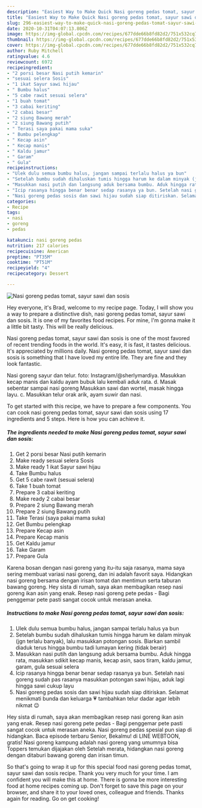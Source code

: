```yaml
---
description: "Easiest Way to Make Quick Nasi goreng pedas tomat, sayur sawi dan sosis"
title: "Easiest Way to Make Quick Nasi goreng pedas tomat, sayur sawi dan sosis"
slug: 296-easiest-way-to-make-quick-nasi-goreng-pedas-tomat-sayur-sawi-dan-sosis
date: 2020-10-31T04:07:13.806Z
image: https://img-global.cpcdn.com/recipes/677dde66b8fd82d2/751x532cq70/nasi-goreng-pedas-tomat-sayur-sawi-dan-sosis-foto-resep-utama.jpg
thumbnail: https://img-global.cpcdn.com/recipes/677dde66b8fd82d2/751x532cq70/nasi-goreng-pedas-tomat-sayur-sawi-dan-sosis-foto-resep-utama.jpg
cover: https://img-global.cpcdn.com/recipes/677dde66b8fd82d2/751x532cq70/nasi-goreng-pedas-tomat-sayur-sawi-dan-sosis-foto-resep-utama.jpg
author: Ruby Mitchell
ratingvalue: 4.6
reviewcount: 6972
recipeingredient:
- "2 porsi besar Nasi putih kemarin"
- "sesuai selera Sosis"
- "1 ikat Sayur sawi hijau"
- " Bumbu halus"
- "5 cabe rawit sesuai selera"
- "1 buah tomat"
- "3 cabai keriting"
- "2 cabai besar"
- "2 siung Bawang merah"
- "2 siung Bawang putih"
- " Terasi saya pakai mama suka"
- " Bumbu pelengkap"
- " Kecap asin"
- " Kecap manis"
- " Kaldu jamur"
- " Garam"
- " Gula"
recipeinstructions:
- "Ulek dulu semua bumbu halus, jangan sampai terlalu halus ya bun"
- "Setelah bumbu sudah dihaluskan tumis hingga harum ke dalam minyak (jgn terlalu banyak), lalu masukkan potongan sosis. Biarkan sambil diaduk terus hingga bumbu tadi lumayan kering (tidak berair)"
- "Masukkan nasi putih dan langsung aduk bersama bumbu. Aduk hingga rata, masukkan sdikit kecap manis, kecap asin, saos tiram, kaldu jamur, garam, gula sesuai selera"
- "Icip rasanya hingga benar benar sedap rasanya ya bun. Setelah nasi goreng sudah pas rasanya masukkan potongan sawi hijau, aduk lagi hingga sawi cukup layu"
- "Nasi goreng pedas sosis dan sawi hijau sudah siap ditiriskan. Selamat menikmati bunda dan keluarga 💗 tambahkan telur dadar agar lebih nikmat 😉"
categories:
- Recipe
tags:
- nasi
- goreng
- pedas

katakunci: nasi goreng pedas 
nutrition: 217 calories
recipecuisine: American
preptime: "PT35M"
cooktime: "PT51M"
recipeyield: "4"
recipecategory: Dessert

---
```



![Nasi goreng pedas tomat, sayur sawi dan sosis](https://img-global.cpcdn.com/recipes/677dde66b8fd82d2/751x532cq70/nasi-goreng-pedas-tomat-sayur-sawi-dan-sosis-foto-resep-utama.jpg)

Hey everyone, it's Brad, welcome to my recipe page. Today, I will show you a way to prepare a distinctive dish, nasi goreng pedas tomat, sayur sawi dan sosis. It is one of my favorites food recipes. For mine, I'm gonna make it a little bit tasty. This will be really delicious.

Nasi goreng pedas tomat, sayur sawi dan sosis is one of the most favored of recent trending foods in the world. It's easy, it is fast, it tastes delicious. It's appreciated by millions daily. Nasi goreng pedas tomat, sayur sawi dan sosis is something that I have loved my entire life. They are fine and they look fantastic.

Nasi goreng sayur dan telur. foto: Instagram/@sherlymardiya. Masukkan kecap manis dan kaldu ayam bubuk lalu kembali aduk rata. d. Masak sebentar sampai nasi goreng Masukkan sawi dan wortel, masak hingga layu. c. Masukkan telur orak arik, ayam suwir dan nasi.


To get started with this recipe, we have to prepare a few components. You can cook nasi goreng pedas tomat, sayur sawi dan sosis using 17 ingredients and 5 steps. Here is how you can achieve it.

<!--inarticleads1-->

##### The ingredients needed to make Nasi goreng pedas tomat, sayur sawi dan sosis:

1. Get 2 porsi besar Nasi putih kemarin
1. Make ready sesuai selera Sosis
1. Make ready 1 ikat Sayur sawi hijau
1. Take  Bumbu halus
1. Get 5 cabe rawit (sesuai selera)
1. Take 1 buah tomat
1. Prepare 3 cabai keriting
1. Make ready 2 cabai besar
1. Prepare 2 siung Bawang merah
1. Prepare 2 siung Bawang putih
1. Take  Terasi (saya pakai mama suka)
1. Get  Bumbu pelengkap
1. Prepare  Kecap asin
1. Prepare  Kecap manis
1. Get  Kaldu jamur
1. Take  Garam
1. Prepare  Gula


Karena bosan dengan nasi goreng yang itu-itu saja rasanya, mama saya sering membuat variasi nasi goreng, dan ini adalah favorit saya. Hidangkan nasi goreng bersama dengan irisan tomat dan mentimun serta taburan bawang goreng. Hey sista di rumah, saya akan membagikan resep nasi goreng ikan asin yang enak. Resep nasi goreng pete pedas - Bagi penggemar pete pasti sangat cocok untuk merasan aneka. 

<!--inarticleads2-->

##### Instructions to make Nasi goreng pedas tomat, sayur sawi dan sosis:

1. Ulek dulu semua bumbu halus, jangan sampai terlalu halus ya bun
1. Setelah bumbu sudah dihaluskan tumis hingga harum ke dalam minyak (jgn terlalu banyak), lalu masukkan potongan sosis. Biarkan sambil diaduk terus hingga bumbu tadi lumayan kering (tidak berair)
1. Masukkan nasi putih dan langsung aduk bersama bumbu. Aduk hingga rata, masukkan sdikit kecap manis, kecap asin, saos tiram, kaldu jamur, garam, gula sesuai selera
1. Icip rasanya hingga benar benar sedap rasanya ya bun. Setelah nasi goreng sudah pas rasanya masukkan potongan sawi hijau, aduk lagi hingga sawi cukup layu
1. Nasi goreng pedas sosis dan sawi hijau sudah siap ditiriskan. Selamat menikmati bunda dan keluarga 💗 tambahkan telur dadar agar lebih nikmat 😉


Hey sista di rumah, saya akan membagikan resep nasi goreng ikan asin yang enak. Resep nasi goreng pete pedas - Bagi penggemar pete pasti sangat cocok untuk merasan aneka. Nasi goreng pedas spesial pun siap di hidangkan. Baca episode terbaru Senior, Bekalmu! di LINE WEBTOON, gratis! Nasi goreng kampung adalah nasi goreng yang umumnya bisa Toppers temukan dijajakan oleh Setelah merata, hidangkan nasi goreng dengan ditaburi bawang goreng dan irisan timun. 

So that's going to wrap it up for this special food nasi goreng pedas tomat, sayur sawi dan sosis recipe. Thank you very much for your time. I am confident you will make this at home. There is gonna be more interesting food at home recipes coming up. Don't forget to save this page on your browser, and share it to your loved ones, colleague and friends. Thanks again for reading. Go on get cooking!

